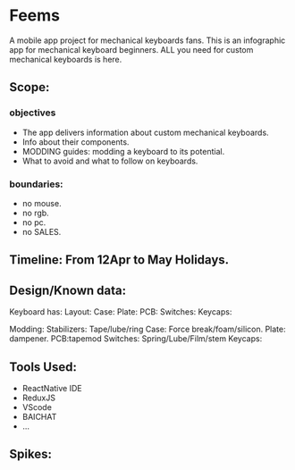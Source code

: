 # Feems
A mobile app project for mechanical keyboards fans.
This is an infographic app for mechanical keyboard beginners. 
ALL you need for custom mechanical keyboards is here.

## Scope: 
### objectives
- The app delivers information about custom mechanical keyboards. 
- Info about their components.
- MODDING guides: modding a keyboard to its potential.   
- What to avoid and what to follow on keyboards. 
### boundaries: 
- no mouse.
- no rgb.
- no pc. 
- no SALES.

## Timeline: From 12Apr to May Holidays.

## Design/Known data:
Keyboard has: 
Layout:
Case:
Plate:
PCB:
Switches: 
Keycaps: 

Modding:
Stabilizers: Tape/lube/ring
Case: Force break/foam/silicon. 
Plate: dampener.
PCB:tapemod
Switches: Spring/Lube/Film/stem
Keycaps:

## Tools Used:
- ReactNative IDE
- ReduxJS
- VScode
- BAICHAT
- ... 
## Spikes:
